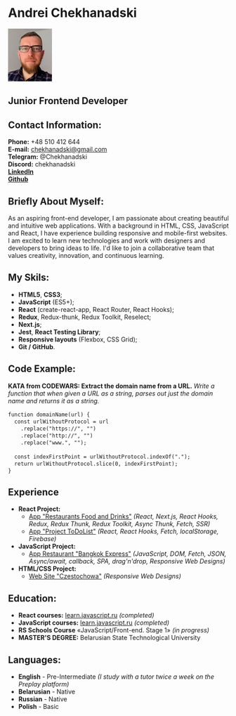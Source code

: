 # Andrei Chekhanadski

![My photo](/photo/rss-cv-photo_100x120.jpg)

## Junior Frontend Developer

## Contact Information:

**Phone:** +48 510 412 644\
**E-mail:** chekhanadski@gmail.com\
**Telegram:** @Chekhanadski\
**Discord:** chekhanadski\
[**LinkedIn**](https://www.linkedin.com/in/chekhanadski/)\
[**Github**](https://github.com/Chekhanadski)

## Briefly About Myself:

As an aspiring front-end developer, I am passionate about creating beautiful and intuitive web applications. With a background in HTML, CSS, JavaScript and React, I have experience building responsive and mobile-first websites. I am excited to learn new technologies and work with designers and developers to bring ideas to life. I'd like to join a collaborative team that values creativity, innovation, and continuous learning.

## My Skils:

- **HTML5**, **CSS3**;
- **JavaScript** (ES5+);
- **React** (create-react-app, React Router, React Hooks);
- **Redux**, Redux-thunk, Redux Toolkit, Reselect;
- **Next.js**;
- **Jest**, **React Testing Library**;
- **Responsive layouts** (Flexbox, CSS Grid);
- **Git / GitHub**.

## Code Example:

**KATA from CODEWARS: Extract the domain name from a URL.** _Write a function that when given a URL as a string, parses out just the domain name and returns it as a string._

```
function domainName(url) {
  const urlWithoutProtocol = url
    .replace("https://", "")
    .replace("http://", "")
    .replace("www.", "");

  const indexFirstPoint = urlWithoutProtocol.indexOf(".");
  return urlWithoutProtocol.slice(0, indexFirstPoint);
}
```

## Experience

- **React Project:**
  - [App "Restaurants Food and Drinks"](https://github.com/Chekhanadski/Delivery_app_react) _(React, Next.js, React Hooks, Redux, Redux Thunk, Redux Toolkit, Async Thunk, Fetch, SSR)_
  - [App "Project ToDoList"](https://github.com/Chekhanadski/Project_ToDoList) _(React, React Hooks, Fetch, localStorage, Firebase)_
- **JavaScript Project:** 
  - [App Restaurant "Bangkok Express"](https://github.com/Chekhanadski/Restaurant_app_JavaScript) _(JavaScript, DOM, Fetch, JSON, Async/await, callback, SPA, drag'n'drop, Responsive Web Designs)_
- **HTML/CSS Project:** 
  - [Web Site "Czestochowa"](https://github.com/Chekhanadski/Czestochowa_website_HTML-CSS) _(Responsive Web Designs)_

## Education:

- **React courses:** [learn.javascript.ru](https://learn.javascript.ru/courses/react) _(completed)_
- **JavaScript courses:** [learn.javascript.ru](https://learn.javascript.ru/courses/jsbasic) _(completed)_
- **RS Schools Course** «JavaScript/Front-end. Stage 1» _(in progress)_
- **MASTER'S DEGREE:** Belarusian State Technological University

## Languages:

- **English** - Pre-Intermediate _(I study with a tutor twice a week on the Preplay platform)_
- **Belarusian** - Native
- **Russian** - Native
- **Polish** - Basic
